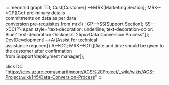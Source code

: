 ::: mermaid
 graph TD;
 Cust[Customer] -->MRK[Marketing Section];
MRK-->GP([Get preliminary details  <br>commitments on data as per data <br>conversion pre-requisites from mrk]) ;
GP-->SS[Support Section];
SS-->DC(["<span style='text-decoration: underline; text-decoration-color: Blue;' text-decoration-thickness: 25px>Data Conversion Process</span>"]);
Dev[Development]-->A([Assist for technical<br> assistance required])
A-->DC;
MRK-->DT([Date and time should be given to<br> the customer after confirmation<br> from Support/deployment manager]);


click DC
"https://dev.azure.com/smartfincore/ACS%20Project/_wiki/wikis/ACS-Project.wiki/145/Data-Conversion-Process"
:::
